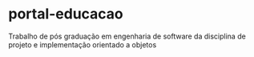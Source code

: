 # portal-educacao
Trabalho de pós graduação em engenharia de software da disciplina de projeto e implementação orientado a objetos
